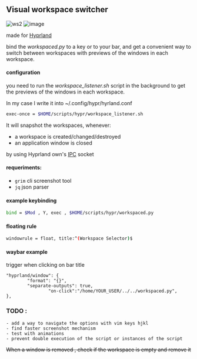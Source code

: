 ## Visual workspace switcher
![ws2](https://github.com/CarloCattano/workspacer/assets/17380530/5d28bcfc-3270-46b2-8372-33d504880855)
![image](https://github.com/CarloCattano/workspacer/assets/17380530/3641ef97-ab04-48a4-aa3e-922ee42b1fbc)


made for [Hyprland](https://hyprland.org)

bind the _workspaced.py_ to a key or to your bar, and get a convenient way to switch between workspaces with previews of the windows in each workspace.

#### configuration

you need to run the _workspace_listener.sh_ script in the background to get the previews of the windows in each workspace.

In my case I write it into ~/.config/hypr/hyrland.conf

```bash
exec-once = $HOME/scripts/hypr/workspace_listener.sh
```

It will snapshot the workspaces, whenever:
- a workspace is created/changed/destroyed
- an application window is closed

by using Hyprland own's [IPC](https://wiki.hyprland.org/IPC/) socket

#### requeriments:

- ```grim```  cli screenshot tool
- ```jq``` json parser

#### example keybinding

```bash
bind = $Mod , Y, exec , $HOME/scripts/hypr/workspaced.py
```

#### floating rule
```bash
windowrule = float, title:^(Workspace Selector)$
```

#### waybar example 
trigger when clicking on bar title
```
"hyprland/window": {
		"format": "{}",
		"separate-outputs": true,
	            "on-click":"/home/YOUR_USER/../../workspaced.py",
},
```

### TODO : 
    - add a way to navigate the options with vim keys hjkl
    - find faster screenshot mechanism
	- test with animations
    - prevent double execution of the script or instances of the script
~~When a window is removed , check if the workspace is empty and remove it~~
